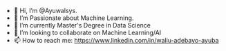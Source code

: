 - 👋 Hi, I’m @Ayuwalsys.
- 👀 I’m Passionate about Machine Learning.
- 🌱 I’m currently Master's Degree in Data Science
- 💞️ I’m looking to collaborate on Machine Learning/AI
- 📫 How to reach me: https://www.linkedin.com/in/waliu-adebayo-ayuba
                       

<!---
Ayuwalsys/Ayuwalsys is a ✨ special ✨ repository because its `README.md` (this file) appears on your GitHub profile.
You can click the Preview link to take a look at your changes.
--->
